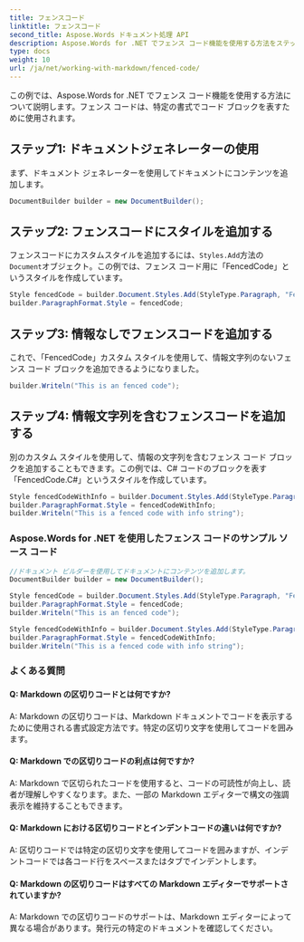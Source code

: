 ```yaml
---
title: フェンスコード
linktitle: フェンスコード
second_title: Aspose.Words ドキュメント処理 API
description: Aspose.Words for .NET でフェンス コード機能を使用する方法をステップ バイ ステップ ガイドで学習します。
type: docs
weight: 10
url: /ja/net/working-with-markdown/fenced-code/
---
```


この例では、Aspose.Words for .NET でフェンス コード機能を使用する方法について説明します。フェンス コードは、特定の書式でコード ブロックを表すために使用されます。

## ステップ1: ドキュメントジェネレーターの使用

まず、ドキュメント ジェネレーターを使用してドキュメントにコンテンツを追加します。

```csharp
DocumentBuilder builder = new DocumentBuilder();
```

## ステップ2: フェンスコードにスタイルを追加する

フェンスコードにカスタムスタイルを追加するには、`Styles.Add`方法の`Document`オブジェクト。この例では、フェンス コード用に「FencedCode」というスタイルを作成しています。

```csharp
Style fencedCode = builder.Document.Styles.Add(StyleType.Paragraph, "FencedCode");
builder.ParagraphFormat.Style = fencedCode;
```

## ステップ3: 情報なしでフェンスコードを追加する

これで、「FencedCode」カスタム スタイルを使用して、情報文字列のないフェンス コード ブロックを追加できるようになりました。

```csharp
builder.Writeln("This is an fenced code");
```

## ステップ4: 情報文字列を含むフェンスコードを追加する

別のカスタム スタイルを使用して、情報の文字列を含むフェンス コード ブロックを追加することもできます。この例では、C# コードのブロックを表す「FencedCode.C#」というスタイルを作成しています。

```csharp
Style fencedCodeWithInfo = builder.Document.Styles.Add(StyleType.Paragraph, "FencedCode.C#");
builder.ParagraphFormat.Style = fencedCodeWithInfo;
builder.Writeln("This is a fenced code with info string");
```

### Aspose.Words for .NET を使用したフェンス コードのサンプル ソース コード

```csharp
//ドキュメント ビルダーを使用してドキュメントにコンテンツを追加します。
DocumentBuilder builder = new DocumentBuilder();

Style fencedCode = builder.Document.Styles.Add(StyleType.Paragraph, "FencedCode");
builder.ParagraphFormat.Style = fencedCode;
builder.Writeln("This is an fenced code");

Style fencedCodeWithInfo = builder.Document.Styles.Add(StyleType.Paragraph, "FencedCode.C#");
builder.ParagraphFormat.Style = fencedCodeWithInfo;
builder.Writeln("This is a fenced code with info string");
```

### よくある質問

#### Q: Markdown の区切りコードとは何ですか?

A: Markdown の区切りコードは、Markdown ドキュメントでコードを表示するために使用される書式設定方法です。特定の区切り文字を使用してコードを囲みます。

#### Q: Markdown での区切りコードの利点は何ですか?

A: Markdown で区切られたコードを使用すると、コードの可読性が向上し、読者が理解しやすくなります。また、一部の Markdown エディターで構文の強調表示を維持することもできます。

#### Q: Markdown における区切りコードとインデントコードの違いは何ですか?

A: 区切りコードでは特定の区切り文字を使用してコードを囲みますが、インデントコードでは各コード行をスペースまたはタブでインデントします。

#### Q: Markdown の区切りコードはすべての Markdown エディターでサポートされていますか?

A: Markdown での区切りコードのサポートは、Markdown エディターによって異なる場合があります。発行元の特定のドキュメントを確認してください。

